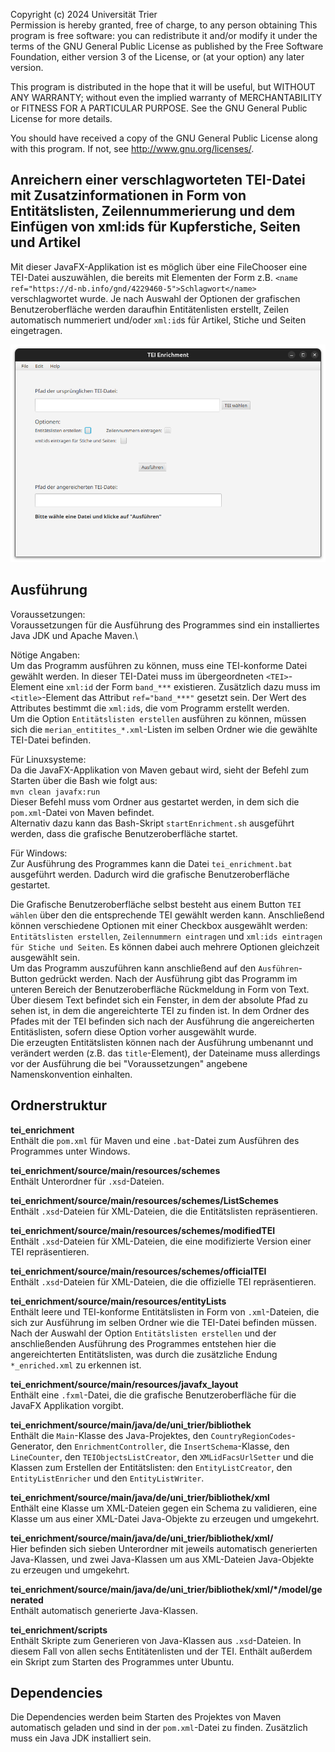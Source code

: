 Copyright (c) 2024 Universität Trier\
Permission is hereby granted, free of charge, to any person obtaining
This program is free software: you can redistribute it and/or modify
it under the terms of the GNU General Public License as published by
the Free Software Foundation, either version 3 of the License, or
(at your option) any later version.

This program is distributed in the hope that it will be useful,
but WITHOUT ANY WARRANTY; without even the implied warranty of
MERCHANTABILITY or FITNESS FOR A PARTICULAR PURPOSE.  See the
GNU General Public License for more details.

You should have received a copy of the GNU General Public License
along with this program.  If not, see <http://www.gnu.org/licenses/>.

## Anreichern einer verschlagworteten TEI-Datei mit Zusatzinformationen in Form von Entitätslisten, Zeilennummerierung und dem Einfügen von xml:ids für Kupferstiche, Seiten und Artikel

Mit dieser JavaFX-Applikation ist es möglich über eine FileChooser eine TEI-Datei auszuwählen, die bereits mit Elementen der Form z.B. ```<name ref="https://d-nb.info/gnd/4229460-5">Schlagwort</name>``` verschlagwortet wurde. Je nach Auswahl der Optionen der grafischen Benutzeroberfläche werden daraufhin Entitätenlisten erstellt, Zeilen automatisch nummeriert und/oder `xml:id`s für Artikel, Stiche und Seiten eingetragen.

![Alt text](gui.png)

## Ausführung

Voraussetzungen:\
Voraussetzungen für die Ausführung des Programmes sind ein installiertes Java JDK und 
Apache Maven.\

Nötige Angaben:\
Um das Programm ausführen zu können, muss eine TEI-konforme Datei gewählt werden. 
In dieser TEI-Datei muss im übergeordneten ```<TEI>```-Element eine ```xml:id``` der Form ```band_***``` existieren. Zusätzlich dazu muss im ```<title>```-Element das Attribut ```ref="band_***"``` gesetzt sein. Der Wert des Attributes bestimmt die ```xml:id```s, die vom Programm erstellt werden.\
Um die Option `Entitätslisten erstellen` ausführen zu können, müssen sich die `merian_entitites_*.xml`-Listen im selben Ordner wie die gewählte TEI-Datei befinden.

Für Linuxsysteme:\
Da die JavaFX-Applikation von Maven gebaut wird, sieht der Befehl zum Starten über die Bash wie folgt aus:\
`mvn clean javafx:run`\
Dieser Befehl muss vom Ordner aus gestartet werden, in dem sich die `pom.xml`-Datei von Maven befindet.\
Alternativ dazu kann das Bash-Skript `startEnrichment.sh` ausgeführt werden, dass die grafische Benutzeroberfläche startet.

Für Windows:\
Zur Ausführung des Programmes kann die Datei `tei_enrichment.bat` ausgeführt werden. Dadurch wird die grafische Benutzeroberfläche gestartet.

Die Grafische Benutzeroberfläche selbst besteht aus einem Button `TEI wählen` über den die entsprechende TEI gewählt werden kann. Anschließend können verschiedene Optionen mit einer Checkbox ausgewählt werden: `Entitätslisten erstellen`, `Zeilennummern eintragen` und `xml:ids eintragen für Stiche und Seiten`. Es können dabei auch mehrere Optionen gleichzeit ausgewählt sein.\
Um das Programm auszuführen kann anschließend auf den `Ausführen`-Button gedrückt werden. Nach der Ausführung gibt das Programm im unteren Bereich der Benutzeroberfläche Rückmeldung in Form von Text. Über diesem Text befindet sich ein Fenster, in dem der absolute Pfad zu sehen ist, in dem die angereichterte TEI zu finden ist. In dem Ordner des Pfades mit der TEI befinden sich nach der Ausführung die angereicherten Entitäslisten, sofern diese Option vorher ausgewählt wurde.\
Die erzeugten Entitätslisten können nach der Ausführung umbenannt und verändert werden (z.B. das `title`-Element), der Dateiname muss allerdings vor der Ausführung die bei "Voraussetzungen" angebene Namenskonvention einhalten.

## Ordnerstruktur

**tei_enrichment**  
Enthält die `pom.xml` für Maven und eine `.bat`-Datei zum Ausführen des Programmes unter Windows.

**tei_enrichment/source/main/resources/schemes**  
Enthält Unterordner für `.xsd`-Dateien.

**tei_enrichment/source/main/resources/schemes/ListSchemes**  
Enthält `.xsd`-Dateien für XML-Dateien, die die Entitätslisten repräsentieren.

**tei_enrichment/source/main/resources/schemes/modifiedTEI**  
Enthält `.xsd`-Dateien für XML-Dateien, die eine modifizierte Version einer TEI repräsentieren.

**tei_enrichment/source/main/resources/schemes/officialTEI**  
Enthält `.xsd`-Dateien für XML-Dateien, die die offizielle TEI repräsentieren.

**tei_enrichment/source/main/resources/entityLists**  
Enthält leere und TEI-konforme Entitätslisten in Form von `.xml`-Dateien, die sich zur Ausführung im selben Ordner wie die TEI-Datei befinden müssen. Nach der Auswahl der Option `Entitätslisten erstellen` und der anschließenden Ausführung des Programmes entstehen hier die angereichterten Entitätslisten, was durch die zusätzliche Endung `*_enriched.xml` zu erkennen ist.

**tei_enrichment/source/main/resources/javafx_layout**  
Enthält eine `.fxml`-Datei, die die grafische Benutzeroberfläche für die JavaFX Applikation vorgibt.

**tei_enrichment/source/main/java/de/uni_trier/bibliothek**  
Enthält die `Main`-Klasse des Java-Projektes, den `CountryRegionCodes`-Generator, den `EnrichmentController`, die `InsertSchema`-Klasse, den `LineCounter`, den `TEIObjectsListCreator`, den `XMLidFacsUrlSetter` und die Klassen zum Erstellen der Entitätslisten: den `EntityListCreator`, den `EntityListEnricher` und den `EntityListWriter`. 

**tei_enrichment/source/main/java/de/uni_trier/bibliothek/xml**  
Enthält eine Klasse um XML-Dateien gegen ein Schema zu validieren, eine Klasse um aus einer XML-Datei Java-Objekte zu erzeugen und umgekehrt.

**tei_enrichment/source/main/java/de/uni_trier/bibliothek/xml/**  
Hier befinden sich sieben Unterordner mit jeweils automatisch generierten Java-Klassen, und zwei Java-Klassen um aus XML-Dateien Java-Objekte zu erzeugen und umgekehrt.

**tei_enrichment/source/main/java/de/uni_trier/bibliothek/xml/*/model/generated**  
Enthält automatisch generierte Java-Klassen.

**tei_enrichment/scripts**  
Enthält Skripte zum Generieren von Java-Klassen aus `.xsd`-Dateien. In diesem Fall von allen sechs Entitätenlisten und der TEI.
Enthält außerdem ein Skript zum Starten des Programmes unter Ubuntu.

## Dependencies

Die Dependencies werden beim Starten des Projektes von Maven automatisch geladen und sind in der `pom.xml`-Datei zu finden. Zusätzlich muss ein Java JDK installiert sein.
